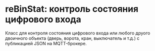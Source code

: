 # reBinStat: контроль состояния цифрового входа

Класс для контроля состояния цифрового входа или любого друого двоичного объекта (дверь, ворота, кран, выключатель и т.д.) с публикацией JSON на MQTT-брокере.
